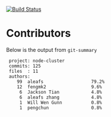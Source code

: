 [![Build Status](https://secure.travis-ci.org/aleafs/node-cluster.png?branch=v2.0)](http://travis-ci.org/aleafs/node-cluster)

# Contributors #

Below is the output from `git-summary`

```
 project: node-cluster
 commits: 125
 files  : 11
 authors: 
    99	aleafs                  79.2%
    12	fengmk2                 9.6%
     6	Jackson Tian            4.8%
     6	aleafs zhang            4.8%
     1	Will Wen Gunn           0.8%
     1	pengchun                0.8%
```
